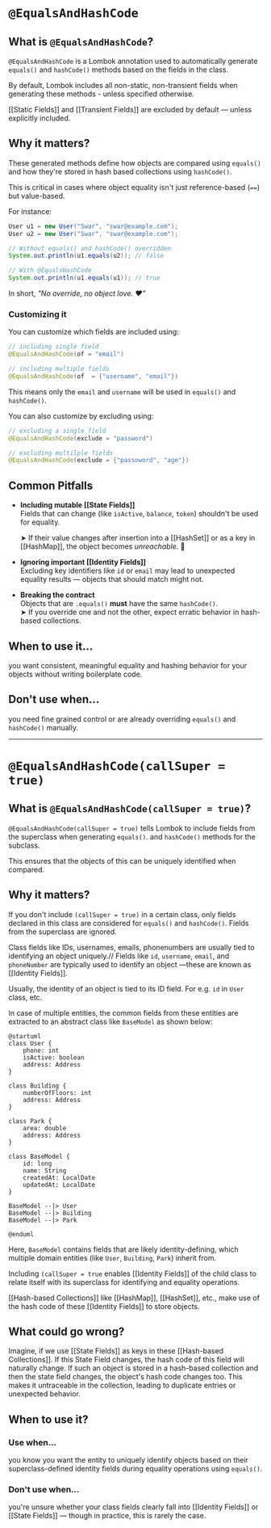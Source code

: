 
# `@EqualsAndHashCode`

## What is `@EqualsAndHashCode`? 
`@EqualsAndHashCode` is a Lombok annotation used to automatically generate `equals()` and `hashCode()` methods based on the fields in the class. 

By default, Lombok includes all non-static, non-transient fields when generating these methods - unless specified otherwise. 

[[Static Fields]] and [[Transient Fields]] are excluded by default — unless explicitly included.

		
## Why it matters? 

These generated methods define how objects are compared using `equals()` and how they're stored in hash based collections using `hashCode()`.


This is critical in cases where object equality isn't just reference-based (`==`) but value-based.

For instance: 

```java
User u1 = new User("Swar", "swar@example.com");
User u2 = new User("Swar", "swar@example.com");

// Without equals() and hashCode() overridden 
System.out.println(u1.equals(u2)); // false

// With @EqualsHashCode
System.out.println(u1.equals(u1)); // true
```


In short, *"No override, no object love. ❤️"*

### Customizing it

You can customize which fields are included using: 

```java
// including single field
@EqualsAndHashCode(of = "email")
```

```java
// including multiple fields
@EqualsAndHashCode(of  = {"username", "email"})
```

This means only the `email` and `username` will be used in `equals()` and `hashCode()`.

You can also customize by excluding using:

```java
// excluding a single field
@EqualsAndHashCode(exclude = "password")
```

```java
// excluding multilple fields
@EqualsAndHashCode(exclude = {"passoword", "age"})
```


## Common Pitfalls 

- **Including mutable [[State Fields]]**  
    Fields that can change (like `isActive`, `balance`, `token`) shouldn't be used for equality.  

	➤ If their value changes after insertion into a [[HashSet]] or as a key in [[HashMap]], the object becomes _unreachable_. 🙈
    
- **Ignoring important [[Identity Fields]]**  
    Excluding key identifiers like `id` or `email` may lead to unexpected equality results — objects that should match might not.
    
- **Breaking the contract**  
    Objects that are `.equals()` **must** have the same `hashCode()`.  
    ➤ If you override one and not the other, expect erratic behavior in hash-based collections.


## When to use it...
you want consistent, meaningful equality and hashing behavior for your objects without writing boilerplate code.

## Don't use when...
you need fine grained control or are already overriding `equals()` and `hashCode()` manually.

---
# `@EqualsAndHashCode(callSuper = true)` 

## What is `@EqualsAndHashCode(callSuper = true)`? 

`@EqualsAndHashCode(callSuper = true)` tells Lombok to include fields from the superclass when generating `equals()`. and `hashCode()` methods for the subclass. 

This ensures that the objects of this can be uniquely identified when compared.

## Why it matters? 

If you don't include `(callSuper = true)` in a certain class, only fields declared in this class are considered for `equals()` and `hashCode()`. Fields from the superclass are ignored.

Class fields like IDs, usernames, emails, phonenumbers are usually tied to identifying an object uniquely.//
Fields like `id`, `username`, `email`, and `phoneNumber` are typically used to identify an object —these are known as [[Identity Fields]].

Usually, the identity of an object is tied to its ID field. For e.g. `id` in `User` class, etc.

In case of multiple entities, the common fields from these entities are extracted to an abstract class like `BaseModel` as shown below: 

```plantuml
@startuml
class User {
	phone: int
	isActive: boolean
	address: Address
}

class Building {
	numberOfFloors: int
	address: Address
}

class Park {
	area: double
	address: Address
}

class BaseModel {
	id: long 
	name: String 
	createdAt: LocalDate
	updatedAt: LocalDate
}

BaseModel --|> User
BaseModel --|> Building
BaseModel --|> Park

@enduml
```

Here, `BaseModel` contains fields that are likely identity-defining, which multiple domain entities (like `User`, `Building`, `Park`) inherit from.

Including `(callSuper = true` enables [[Identity Fields]] of the child class to relate itself with its superclass for identifying and equality operations.

[[Hash-based Collections]] like [[HashMap]], [[HashSet]], etc., make use of the hash code of these [[Identity Fields]] to store objects.


## What could go wrong? 

Imagine, if we use [[State Fields]] as keys in these [[Hash-based Collections]]. 
If this State Field changes, the hash code of this field will naturally change. 
If such an object is stored in a hash-based collection and then the state field changes, the object's hash code changes too. This makes it untraceable in the collection, leading to duplicate entries or unexpected behavior.

## When to use it? 

### Use when... 
you know you want the entity to uniquely identify objects based on their superclass-defined identity fields during equality operations using `equals()`.
### Don't use when... 
you're unsure whether your class fields clearly fall into [[Identity Fields]] or [[State Fields]] — though in practice, this is rarely the case.



